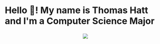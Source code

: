 <h1 align="left">Hello 👋! My name is Thomas Hatt and I'm a Computer Science Major</h1>

###

<div align="center">
  <img src="https://github-readme-stats-au4w.vercel.app/api/top-langs/?username=Thomas-Hatt&theme=vue-dark&show_icons=true&hide_border=true&layout=compact&langs_count=8"/>
</div>

###
